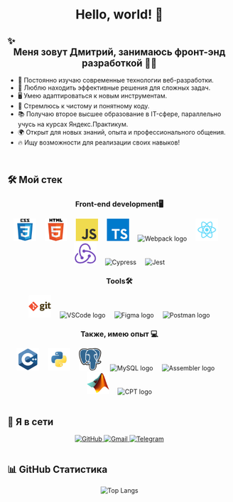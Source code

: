 <div align="center">
  <h1>Hello, world! 👋</h1>
</div>  

## ✨ <div align="center">Меня зовут Дмитрий, занимаюсь фронт-энд разработкой 👨‍💻</div>  

- 🌟 Постоянно изучаю современные технологии веб-разработки.  
- 🔧 Люблю находить эффективные решения для сложных задач.  
- 🖥 Умею адаптироваться к новым инструментам.  
- 📝 Стремлюсь к чистому и понятному коду.  
- 📚 Получаю второе высшее образование в IT-сфере, параллельно учусь на курсах Яндекс.Практикум.  
- 🌍 Открыт для новых знаний, опыта и профессионального общения.
- 🔥 Ищу возможности для реализации своих навыков!

<br/>  

## 🛠 Мой стек  

###  <div align="center">Front-end development🖥</div>  
<div align="center"> 
   <img src="https://raw.githubusercontent.com/github/explore/80688e429a7d4ef2fca1e82350fe8e3517d3494d/topics/css/css.png" alt="CSS logo" title="CSS" height="50" />
   <img width="12" />
   <img src="https://raw.githubusercontent.com/github/explore/80688e429a7d4ef2fca1e82350fe8e3517d3494d/topics/html/html.png" alt="HTML logo" title="HTML" height="50" />
   <img width="12" />
   <img src="https://raw.githubusercontent.com/github/explore/80688e429a7d4ef2fca1e82350fe8e3517d3494d/topics/javascript/javascript.png" alt="JavaScript logo" title="JavaScript" height="50" />
   <img width="12" />
   <img src="https://raw.githubusercontent.com/github/explore/80688e429a7d4ef2fca1e82350fe8e3517d3494d/topics/typescript/typescript.png" alt="TypeScript logo" title="TypeScript" height="50" />
   <img width="12" />
   <img src="https://raw.githubusercontent.com/webpack/media/master/logo/icon-square-big.png" alt="Webpack logo" title="Webpack" height="50" />
   <img width="12" />
   <img src="https://raw.githubusercontent.com/github/explore/80688e429a7d4ef2fca1e82350fe8e3517d3494d/topics/react/react.png" alt="React" title="React" height="50" />
   <img width="12" />
   <img src="https://raw.githubusercontent.com/github/explore/80688e429a7d4ef2fca1e82350fe8e3517d3494d/topics/redux/redux.png" alt="Redux" title="Redux" height="50" />
   <img width="12" />
   <img src="https://avatars.githubusercontent.com/u/8908513?s=200&v=4" alt="Cypress" title="E2E testing Cypress" height="50" />
   <img width="12" />
   <img src="https://ih1.redbubble.net/image.404023256.1965/st,small,507x507-pad,600x600,f8f8f8.u2.jpg" alt="Jest" title="E2E testing Jest" height="50" />
</div>

###  <div align="center">Tools🛠</div>  
<div align="center">  
   <img src="https://raw.githubusercontent.com/github/explore/9d47da057258d668c7dba9e9bb9cfcd45e2226e9/topics/git/git.png" alt="Git logo" title="Git" height="50" />
  <img width="12" />
   <img src="https://repository-images.githubusercontent.com/625335362/ac3e2ab3-efe4-4482-b19d-26d1700e3262" alt="VSCode logo" title="VSCode" height="50" />
   <img width="12" />
   <img src="https://www.pixartprinting.it/blog/wp-content/uploads/2022/12/figma_logo.png" alt="Figma logo" title="Figma" height="50" />
   <img width="12" />
   <img src="https://ucarecdn.com/a1fe06da-7fe5-4e40-9726-267b4e91934c/" alt="Postman logo" title="Postman" height="50" />
</div>

###  <div align="center">Также, имею опыт 💻</div>  
<div align="center">  
  <img src="https://raw.githubusercontent.com/github/explore/180320cffc25f4ed1bbdfd33d4db3a66eeeeb358/topics/cpp/cpp.png" alt="C++ logo" title="C++" height="50" />
  <img width="12" />
  <img src="https://raw.githubusercontent.com/github/explore/80688e429a7d4ef2fca1e82350fe8e3517d3494d/topics/python/python.png" alt="Python logo" title="Python" height="50" />
  <img width="12" />
  <img src="https://raw.githubusercontent.com/github/explore/80688e429a7d4ef2fca1e82350fe8e3517d3494d/topics/postgresql/postgresql.png" alt="PgSQL logo" title="PgSQL" height="50" />
  <img width="12" />
  <img src="https://www.mysql.com/common/logos/logo-mysql-170x115.png" alt="MySQL logo" title="MySQL" height="50" />
  <img width="12" />
  <img src="https://gitlab.com/uploads/-/system/project/avatar/44178777/logo.png" alt="Assembler logo" title="Assembler" height="50" />
  <img width="12" />
  <img src="https://raw.githubusercontent.com/github/explore/fb1413905cbb7f6639f234c4e2c933e69f484a4f/topics/matlab/matlab.png" alt="MatLab logo" title="MatLab" height="50" />
  <img width="12" />
  <img src="https://filehulk.com/wp-content/uploads/2020/01/packet-Tracer-Picture.png" alt="CPT logo" title="Cisco Pocket Tracer" height="50" />
</div>

<br/>  

## 🔗 Я в сети   
<div align="center">
  <a href="https://github.com/DmitriyKyznetsov" target="_blank">
    <img src="https://img.shields.io/badge/github-%2324292e.svg?&style=for-the-badge&logo=github&logoColor=white" alt="GitHub" />
  </a>
  <a href="mailto:dmitriy.kuznetsov.2022@gmail.com" target="_blank">
    <img src="https://img.shields.io/badge/gmail-%2324292e.svg?&style=for-the-badge&logo=gmail&logoColor=white" alt="Gmail" />
  </a>
  <a href="http://t.me/KotyonokMur" target="_blank">
    <img src="https://img.shields.io/badge/telegram-%2324292e.svg?&style=for-the-badge&logo=telegram&logoColor=white" alt="Telegram" />
  </a>  
</div>  
  
<br/>

## 📊 GitHub Статистика  
<div align="center">
  <img src="https://github-readme-stats.vercel.app/api/top-langs/?username=DmitriyKyznetsov&hide_border=true&layout=compact" alt="Top Langs" />
</div>  

<br/>
